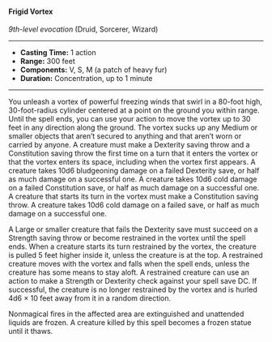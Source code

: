 #### Frigid Vortex
*9th-level evocation* (Druid, Sorcerer, Wizard)
___
- **Casting Time:** 1 action
- **Range:** 300 feet
- **Components:** V, S, M (a patch of heavy fur)
- **Duration:** Concentration, up to 1 minute
---
You unleash a vortex of powerful freezing winds that swirl in a 80-foot high, 30-foot-radius cylinder centered at a point on the ground you within range. Until the spell ends, you can use your action to move the vortex up to 30 feet in any direction along the ground. The vortex sucks up any Medium or smaller objects that aren’t secured to anything and that aren’t worn or carried by anyone. A creature must make a Dexterity saving throw and a Constitution saving throw the first time on a turn that it enters the vortex or that the vortex enters its space, including when the vortex first appears. A creature takes 10d6 bludgeoning damage on a failed Dexterity save, or half as much damage on a successful one. A creature takes 10d6 cold damage on a failed Constitution save, or half as much damage on a successful one. A creature that starts its turn in the vortex must make a Constitution saving throw. A creature takes 10d6 cold damage on a failed save, or half as much damage on a successful one.

A Large or smaller creature that fails the Dexterity save must succeed on a Strength saving throw or become restrained in the vortex until the spell ends. When a creature starts its turn restrained by the vortex, the creature is pulled 5 feet higher inside it, unless the creature is at the top. A restrained creature moves with the vortex and falls when the spell ends, unless the creature has some means to stay aloft. A restrained creature can use an action to make a Strength or Dexterity check against your spell save DC. If successful, the creature is no longer restrained by the vortex and is hurled 4d6 × 10 feet away from it in a random direction.

Nonmagical fires in the affected area are extinguished and unattended liquids are frozen. A creature killed by this spell becomes a frozen statue until it thaws.
